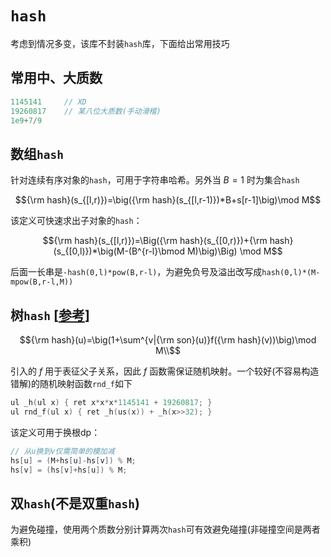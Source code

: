 # `hash`

考虑到情况多变，该库不封装`hash`库，下面给出常用技巧

## 常用中、大质数

```cpp
1145141     // XD
19260817    // 某八位大质数(手动滑稽)
1e9+7/9
```

## 数组`hash`

针对连续有序对象的`hash`，可用于字符串哈希。另外当 $B=1$ 时为集合`hash`

$${\rm hash}(s_{[l,r)})=\big({\rm hash}(s_{[l,r-1)})*B+s[r-1]\big)\mod M$$

该定义可快速求出子对象的`hash`：

$${\rm hash}(s_{[l,r)})=\Big({\rm hash}(s_{[0,r)})+{\rm hash}(s_{[0,l)})*\big(M-(B^{r-l}\bmod M)\big)\Big) \mod M$$

后面一长串是`-hash(0,l)*pow(B,r-l)`，为避免负号及溢出改写成`hash(0,l)*(M-mpow(B,r-l,M))`

## 树`hash` [[参考](https://peehs-moorhsum.blog.uoj.ac/blog/7891)]

$${\rm hash}(u)=\big(1+\sum^{v|{\rm son}(u)}f({\rm hash}(v))\big)\mod M\\$$

引入的 $f$ 用于表征父子关系，因此 $f$ 函数需保证随机映射。一个较好(不容易构造错解)的随机映射函数`rnd_f`如下

```cpp
ul _h(ul x) { ret x*x*x*1145141 + 19260817; }
ul rnd_f(ul x) { ret _h(us(x)) + _h(x>>32); }
```

该定义可用于换根dp：

```cpp
// 从u换到v仅需简单的模加减
hs[u] = (M+hs[u]-hs[v]) % M;
hs[v] = (hs[v]+hs[u]) % M;
```

## 双`hash`(不是双重`hash`)

为避免碰撞，使用两个质数分别计算两次`hash`可有效避免碰撞(非碰撞空间是两者乘积)